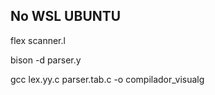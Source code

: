 ## No WSL UBUNTU

flex scanner.l

bison -d parser.y

gcc lex.yy.c parser.tab.c -o compilador_visualg
